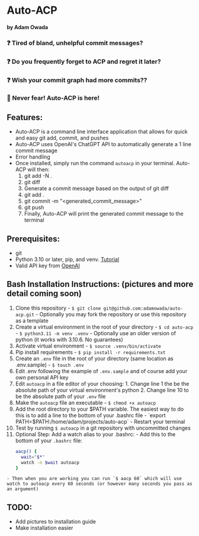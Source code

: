 # Auto-ACP 
#### by Adam Owada

### ❓ Tired of bland, unhelpful commit messages?
### ❓ Do you frequently forget to ACP and regret it later?
### ❓ Wish your commit graph had more commits??
### 🥳 Never fear! Auto-ACP is here!

## Features:
- Auto-ACP is a command line interface application that allows for quick and easy git add, commit, and pushes
- Auto-ACP uses OpenAI's ChatGPT API to automatically generate a 1 line commit message
- Error handling
- Once installed, simply run the command `autoacp` in your terminal. Auto-ACP will then:
  1. git add -N . 
  2. git diff
  3. Generate a commit message based on the output of git diff
  4. git add .
  5. git commit -m "<generated_commit_message>"
  6. git push
  7. Finally, Auto-ACP will print the generated commit message to the terminal

## Prerequisites:
- git
- Python 3.10 or later, pip, and venv. [Tutorial](https://codefellows.github.io/code-401-python-guide/curriculum/prework/python-tools)
- Valid API key from [OpenAI](https://platform.openai.com/signup)

## Bash Installation Instructions: (pictures and more detail coming soon)
  1. Clone this repository 
    - `$ git clone git@github.com:adamowada/auto-acp.git`
    - Optionally you may fork the repository or use this repository as a template
  2. Create a virtual environment in the root of your directory
    - `$ cd auto-acp`
    - `$ python3.11 -m venv .venv`
    - Optionally use an older version of python (it works with 3.10.6. No guarantees)
  3. Activate virtual environment
    - `$ source .venv/bin/activate`
  4. Pip install requirements
    - `$ pip install -r requirements.txt`
  5. Create an `.env` file in the root of your directory (same location as .env.sample)
    - `$ touch .env`
  6. Edit .env following the example of `.env.sample` and of course add your own personal API key
  7. Edit `autoacp` in a file editor of your choosing:
    1. Change line 1 the be the absolute path of your virtual environment's python
    2. Change line 10 to be the absolute path of your `.env` file
  8. Make the `autoacp` file an executable
    - `$ chmod +x autoacp`
  9. Add the root directory to your $PATH variable. The easiest way to do this is to add a line to the bottom of your .bashrc file
    - `export PATH=$PATH:/home/adam/projects/auto-acp`
    - Restart your terminal 
  10. Test by running `$ autoacp` in a git repository with uncommitted changes
  11. Optional Step: Add a watch alias to your .bashrc:
    - Add this to the bottom of your `.bashrc` file:
      ```bash
      aacp() {
        wait="$*"
        watch -n $wait autoacp
      }
      ```
    - Then when you are working you can run `$ aacp 60` which will use watch to autoacp every 60 seconds (or however many seconds you pass as an argument)
 
 ## TODO:
  - Add pictures to installation guide
  - Make installation easier
  
